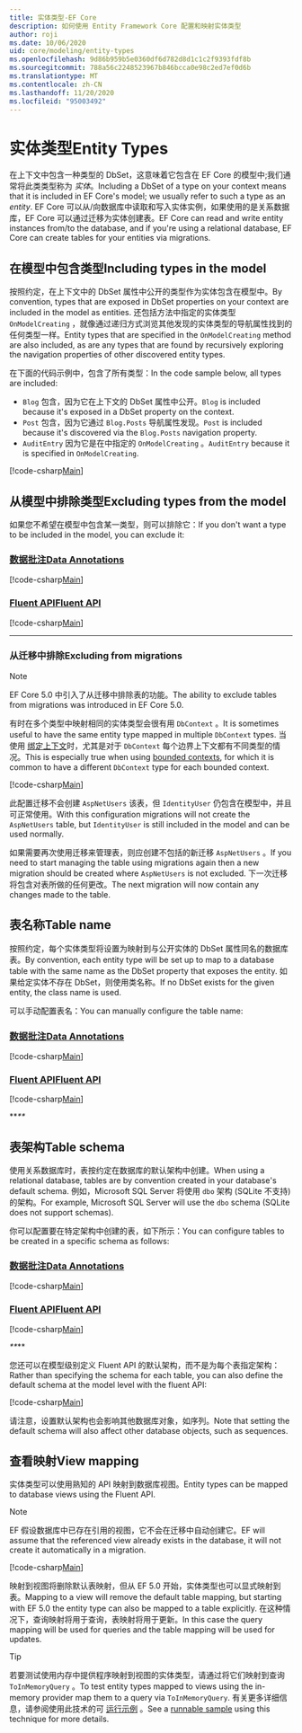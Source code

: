 ```yaml
---
title: 实体类型-EF Core
description: 如何使用 Entity Framework Core 配置和映射实体类型
author: roji
ms.date: 10/06/2020
uid: core/modeling/entity-types
ms.openlocfilehash: 9d86b959b5e0360df6d782d8d1c1c2f9393fdf8b
ms.sourcegitcommit: 788a56c2248523967b846bcca0e98c2ed7ef0d6b
ms.translationtype: MT
ms.contentlocale: zh-CN
ms.lasthandoff: 11/20/2020
ms.locfileid: "95003492"
---
```

# <a name="entity-types"></a><span data-ttu-id="c9250-103">实体类型</span><span class="sxs-lookup"><span data-stu-id="c9250-103">Entity Types</span></span>

<span data-ttu-id="c9250-104">在上下文中包含一种类型的 DbSet，这意味着它包含在 EF Core 的模型中;我们通常将此类类型称为 *实体*。</span><span class="sxs-lookup"><span data-stu-id="c9250-104">Including a DbSet of a type on your context means that it is included in EF Core's model; we usually refer to such a type as an *entity*.</span></span> <span data-ttu-id="c9250-105">EF Core 可以从/向数据库中读取和写入实体实例，如果使用的是关系数据库，EF Core 可以通过迁移为实体创建表。</span><span class="sxs-lookup"><span data-stu-id="c9250-105">EF Core can read and write entity instances from/to the database, and if you're using a relational database, EF Core can create tables for your entities via migrations.</span></span>

## <a name="including-types-in-the-model"></a><span data-ttu-id="c9250-106">在模型中包含类型</span><span class="sxs-lookup"><span data-stu-id="c9250-106">Including types in the model</span></span>

<span data-ttu-id="c9250-107">按照约定，在上下文中的 DbSet 属性中公开的类型作为实体包含在模型中。</span><span class="sxs-lookup"><span data-stu-id="c9250-107">By convention, types that are exposed in DbSet properties on your context are included in the model as entities.</span></span> <span data-ttu-id="c9250-108">还包括方法中指定的实体类型 `OnModelCreating` ，就像通过递归方式浏览其他发现的实体类型的导航属性找到的任何类型一样。</span><span class="sxs-lookup"><span data-stu-id="c9250-108">Entity types that are specified in the `OnModelCreating` method are also included, as are any types that are found by recursively exploring the navigation properties of other discovered entity types.</span></span>

<span data-ttu-id="c9250-109">在下面的代码示例中，包含了所有类型：</span><span class="sxs-lookup"><span data-stu-id="c9250-109">In the code sample below, all types are included:</span></span>

* <span data-ttu-id="c9250-110">`Blog` 包含，因为它在上下文的 DbSet 属性中公开。</span><span class="sxs-lookup"><span data-stu-id="c9250-110">`Blog` is included because it's exposed in a DbSet property on the context.</span></span>
* <span data-ttu-id="c9250-111">`Post` 包含，因为它通过 `Blog.Posts` 导航属性发现。</span><span class="sxs-lookup"><span data-stu-id="c9250-111">`Post` is included because it's discovered via the `Blog.Posts` navigation property.</span></span>
* <span data-ttu-id="c9250-112">`AuditEntry` 因为它是在中指定的 `OnModelCreating` 。</span><span class="sxs-lookup"><span data-stu-id="c9250-112">`AuditEntry` because it is specified in `OnModelCreating`.</span></span>

[!code-csharp[Main](../../../samples/core/Modeling/Conventions/EntityTypes.cs?name=EntityTypes&highlight=3,7,16)]

## <a name="excluding-types-from-the-model"></a><span data-ttu-id="c9250-113">从模型中排除类型</span><span class="sxs-lookup"><span data-stu-id="c9250-113">Excluding types from the model</span></span>

<span data-ttu-id="c9250-114">如果您不希望在模型中包含某一类型，则可以排除它：</span><span class="sxs-lookup"><span data-stu-id="c9250-114">If you don't want a type to be included in the model, you can exclude it:</span></span>

### <a name="data-annotations"></a>[<span data-ttu-id="c9250-115">数据批注</span><span class="sxs-lookup"><span data-stu-id="c9250-115">Data Annotations</span></span>](#tab/data-annotations)

[!code-csharp[Main](../../../samples/core/Modeling/DataAnnotations/IgnoreType.cs?name=IgnoreType&highlight=1)]

### <a name="fluent-api"></a>[<span data-ttu-id="c9250-116">Fluent API</span><span class="sxs-lookup"><span data-stu-id="c9250-116">Fluent API</span></span>](#tab/fluent-api)

[!code-csharp[Main](../../../samples/core/Modeling/FluentAPI/IgnoreType.cs?name=IgnoreType&highlight=3)]

***

### <a name="excluding-from-migrations"></a><span data-ttu-id="c9250-117">从迁移中排除</span><span class="sxs-lookup"><span data-stu-id="c9250-117">Excluding from migrations</span></span>

> [!NOTE]
> <span data-ttu-id="c9250-118">EF Core 5.0 中引入了从迁移中排除表的功能。</span><span class="sxs-lookup"><span data-stu-id="c9250-118">The ability to exclude tables from migrations was introduced in EF Core 5.0.</span></span>

<span data-ttu-id="c9250-119">有时在多个类型中映射相同的实体类型会很有用 `DbContext` 。</span><span class="sxs-lookup"><span data-stu-id="c9250-119">It is sometimes useful to have the same entity type mapped in multiple `DbContext` types.</span></span> <span data-ttu-id="c9250-120">当使用 [绑定上下文](https://www.martinfowler.com/bliki/BoundedContext.html)时，尤其是对于 `DbContext` 每个边界上下文都有不同类型的情况。</span><span class="sxs-lookup"><span data-stu-id="c9250-120">This is especially true when using [bounded contexts](https://www.martinfowler.com/bliki/BoundedContext.html), for which it is common to have a different `DbContext` type for each bounded context.</span></span>

[!code-csharp[Main](../../../samples/core/Modeling/FluentAPI/TableExcludeFromMigrations.cs?name=TableExcludeFromMigrations&highlight=4)]

<span data-ttu-id="c9250-121">此配置迁移不会创建 `AspNetUsers` 该表，但 `IdentityUser` 仍包含在模型中，并且可正常使用。</span><span class="sxs-lookup"><span data-stu-id="c9250-121">With this configuration migrations will not create the `AspNetUsers` table, but `IdentityUser` is still included in the model and can be used normally.</span></span>

<span data-ttu-id="c9250-122">如果需要再次使用迁移来管理表，则应创建不包括的新迁移 `AspNetUsers` 。</span><span class="sxs-lookup"><span data-stu-id="c9250-122">If you need to start managing the table using migrations again then a new migration should be created where `AspNetUsers` is not excluded.</span></span> <span data-ttu-id="c9250-123">下一次迁移将包含对表所做的任何更改。</span><span class="sxs-lookup"><span data-stu-id="c9250-123">The next migration will now contain any changes made to the table.</span></span>

## <a name="table-name"></a><span data-ttu-id="c9250-124">表名称</span><span class="sxs-lookup"><span data-stu-id="c9250-124">Table name</span></span>

<span data-ttu-id="c9250-125">按照约定，每个实体类型将设置为映射到与公开实体的 DbSet 属性同名的数据库表。</span><span class="sxs-lookup"><span data-stu-id="c9250-125">By convention, each entity type will be set up to map to a database table with the same name as the DbSet property that exposes the entity.</span></span> <span data-ttu-id="c9250-126">如果给定实体不存在 DbSet，则使用类名称。</span><span class="sxs-lookup"><span data-stu-id="c9250-126">If no DbSet exists for the given entity, the class name is used.</span></span>

<span data-ttu-id="c9250-127">可以手动配置表名：</span><span class="sxs-lookup"><span data-stu-id="c9250-127">You can manually configure the table name:</span></span>

### <a name="data-annotations"></a>[<span data-ttu-id="c9250-128">数据批注</span><span class="sxs-lookup"><span data-stu-id="c9250-128">Data Annotations</span></span>](#tab/data-annotations)

[!code-csharp[Main](../../../samples/core/Modeling/DataAnnotations/TableName.cs?Name=TableName&highlight=1)]

### <a name="fluent-api"></a>[<span data-ttu-id="c9250-129">Fluent API</span><span class="sxs-lookup"><span data-stu-id="c9250-129">Fluent API</span></span>](#tab/fluent-api)

[!code-csharp[Main](../../../samples/core/Modeling/FluentAPI/TableName.cs?Name=TableName&highlight=3-4)]

<span data-ttu-id="c9250-130">\*\*_</span><span class="sxs-lookup"><span data-stu-id="c9250-130">\*\*_</span></span>

## <a name="table-schema"></a><span data-ttu-id="c9250-131">表架构</span><span class="sxs-lookup"><span data-stu-id="c9250-131">Table schema</span></span>

<span data-ttu-id="c9250-132">使用关系数据库时，表按约定在数据库的默认架构中创建。</span><span class="sxs-lookup"><span data-stu-id="c9250-132">When using a relational database, tables are by convention created in your database's default schema.</span></span> <span data-ttu-id="c9250-133">例如，Microsoft SQL Server 将使用 `dbo` 架构 (SQLite 不支持) 的架构。</span><span class="sxs-lookup"><span data-stu-id="c9250-133">For example, Microsoft SQL Server will use the `dbo` schema (SQLite does not support schemas).</span></span>

<span data-ttu-id="c9250-134">你可以配置要在特定架构中创建的表，如下所示：</span><span class="sxs-lookup"><span data-stu-id="c9250-134">You can configure tables to be created in a specific schema as follows:</span></span>

### <a name="data-annotations"></a>[<span data-ttu-id="c9250-135">数据批注</span><span class="sxs-lookup"><span data-stu-id="c9250-135">Data Annotations</span></span>](#tab/data-annotations)

[!code-csharp[Main](../../../samples/core/Modeling/DataAnnotations/TableNameAndSchema.cs?name=TableNameAndSchema&highlight=1)]

### <a name="fluent-api"></a>[<span data-ttu-id="c9250-136">Fluent API</span><span class="sxs-lookup"><span data-stu-id="c9250-136">Fluent API</span></span>](#tab/fluent-api)

[!code-csharp[Main](../../../samples/core/Modeling/FluentAPI/TableNameAndSchema.cs?name=TableNameAndSchema&highlight=3-4)]

<span data-ttu-id="c9250-137">_\*\*</span><span class="sxs-lookup"><span data-stu-id="c9250-137">_\*\*</span></span>

<span data-ttu-id="c9250-138">您还可以在模型级别定义 Fluent API 的默认架构，而不是为每个表指定架构：</span><span class="sxs-lookup"><span data-stu-id="c9250-138">Rather than specifying the schema for each table, you can also define the default schema at the model level with the fluent API:</span></span>

[!code-csharp[Main](../../../samples/core/Modeling/FluentAPI/DefaultSchema.cs?name=DefaultSchema&highlight=3)]

<span data-ttu-id="c9250-139">请注意，设置默认架构也会影响其他数据库对象，如序列。</span><span class="sxs-lookup"><span data-stu-id="c9250-139">Note that setting the default schema will also affect other database objects, such as sequences.</span></span>

## <a name="view-mapping"></a><span data-ttu-id="c9250-140">查看映射</span><span class="sxs-lookup"><span data-stu-id="c9250-140">View mapping</span></span>

<span data-ttu-id="c9250-141">实体类型可以使用熟知的 API 映射到数据库视图。</span><span class="sxs-lookup"><span data-stu-id="c9250-141">Entity types can be mapped to database views using the Fluent API.</span></span>

> [!Note]
> <span data-ttu-id="c9250-142">EF 假设数据库中已存在引用的视图，它不会在迁移中自动创建它。</span><span class="sxs-lookup"><span data-stu-id="c9250-142">EF will assume that the referenced view already exists in the database, it will not create it automatically in a migration.</span></span>

[!code-csharp[Main](../../../samples/core/Modeling/FluentAPI/ViewNameAndSchema.cs?name=ViewNameAndSchema&highlight=1)]

 <span data-ttu-id="c9250-143">映射到视图将删除默认表映射，但从 EF 5.0 开始，实体类型也可以显式映射到表。</span><span class="sxs-lookup"><span data-stu-id="c9250-143">Mapping to a view will remove the default table mapping, but starting with EF 5.0 the entity type can also be mapped to a table explicitly.</span></span> <span data-ttu-id="c9250-144">在这种情况下，查询映射将用于查询，表映射将用于更新。</span><span class="sxs-lookup"><span data-stu-id="c9250-144">In this case the query mapping will be used for queries and the table mapping will be used for updates.</span></span>

> [!TIP]
> <span data-ttu-id="c9250-145">若要测试使用内存中提供程序映射到视图的实体类型，请通过将它们映射到查询 `ToInMemoryQuery` 。</span><span class="sxs-lookup"><span data-stu-id="c9250-145">To test entity types mapped to views using the in-memory provider map them to a query via `ToInMemoryQuery`.</span></span> <span data-ttu-id="c9250-146">有关更多详细信息，请参阅使用此技术的可 [运行示例](https://github.com/dotnet/EntityFramework.Docs/tree/master/samples/core/Miscellaneous/Testing/ItemsWebApi/) 。</span><span class="sxs-lookup"><span data-stu-id="c9250-146">See a [runnable sample](https://github.com/dotnet/EntityFramework.Docs/tree/master/samples/core/Miscellaneous/Testing/ItemsWebApi/) using this technique for more details.</span></span>

